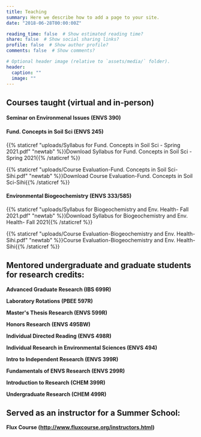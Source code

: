 ```yaml
---
title: Teaching
summary: Here we describe how to add a page to your site.
date: "2018-06-28T00:00:00Z"

reading_time: false  # Show estimated reading time?
share: false  # Show social sharing links?
profile: false  # Show author profile?
comments: false  # Show comments?

# Optional header image (relative to `assets/media/` folder).
header:
  caption: ""
  image: ""
---
```


## Courses taught (virtual and in-person)

#### Seminar on Environmenal Issues (ENVS 390) 

#### Fund. Concepts in Soil Sci (ENVS 245) 
{{% staticref "uploads/Syllabus for Fund. Concepts in Soil Sci - Spring 2021.pdf" "newtab" %}}Download Syllabus for Fund. Concepts in Soil Sci - Spring 2021{{% /staticref %}}

{{% staticref "uploads/Course Evaluation-Fund. Concepts in Soil Sci-Sihi.pdf" "newtab" %}}Download Course Evaluation-Fund. Concepts in Soil Sci-Sihi{{% /staticref %}}


#### Environmental Biogeochemistry (ENVS 333/585) 
{{% staticref "uploads/Syllabus for Biogeochemistry and Env. Health- Fall 2021.pdf" "newtab" %}}Download Syllabus for Biogeochemistry and Env. Health- Fall 2021{{% /staticref %}}

{{% staticref "uploads/Course Evaluation-Biogeochemistry and Env. Health-Sihi.pdf" "newtab" %}}Course Evaluation-Biogeochemistry and Env. Health-Sihi{{% /staticref %}}


## Mentored undergraduate and graduate students for research credits:

**Advanced Graduate Research (IBS 699R)**

**Laboratory Rotations (PBEE 597R)**

**Master's Thesis Research (ENVS 599R)**

**Honors Research (ENVS 495BW)**

**Individual Directed Reading (ENVS 498R)**

**Individual Research in Environmental Sciences (ENVS 494)**

**Intro to Independent Research (ENVS 399R)**

**Fundamentals of ENVS Research (ENVS 299R)**

**Introduction to Research (CHEM 399R)**

**Undergraduate Research (CHEM 499R)**

## Served as an instructor for a Summer School:

**Flux Course (http://www.fluxcourse.org/instructors.html)**
